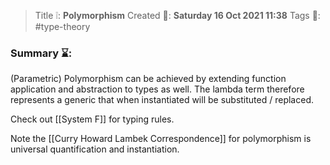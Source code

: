 > Title ❕: **Polymorphism**
> Created 📅: **Saturday 16 Oct 2021 11:38**
  Tags 📎: #type-theory 

### Summary ⌛:
(Parametric) Polymorphism can be achieved by extending function application and abstraction to types as well. The lambda term therefore represents a generic that when instantiated will be substituted / replaced.

Check out [[System F]] for typing rules.

Note the [[Curry Howard Lambek Correspondence]] for polymorphism is universal quantification and instantiation.
